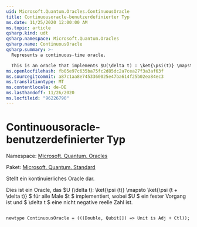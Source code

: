 ```yaml
---
uid: Microsoft.Quantum.Oracles.ContinuousOracle
title: Continuousoracle-benutzerdefinierter Typ
ms.date: 11/25/2020 12:00:00 AM
ms.topic: article
qsharp.kind: udt
qsharp.namespace: Microsoft.Quantum.Oracles
qsharp.name: ContinuousOracle
qsharp.summary: >-
  Represents a continuous-time oracle.

  This is an oracle that implements $U(\delta t) : \ket{\psi(t)} \mapsto \ket{\psi(t + \delta t)}$ for all times $t$, where $U$ is a fixed operation, and where $\delta t$ is a non-negative real number.
ms.openlocfilehash: fb05e97c635ba75fc2d85dc2a7cea27f3a3af63f
ms.sourcegitcommit: a87c1aa8e7453360025e47ba614f25b02ea84ec3
ms.translationtype: MT
ms.contentlocale: de-DE
ms.lasthandoff: 11/26/2020
ms.locfileid: "96226790"
---
```

# <a name="continuousoracle-user-defined-type"></a>Continuousoracle-benutzerdefinierter Typ

Namespace: [Microsoft. Quantum. Oracles](xref:Microsoft.Quantum.Oracles)

Paket: [Microsoft. Quantum. Standard](https://nuget.org/packages/Microsoft.Quantum.Standard)


Stellt ein kontinuierliches Oracle dar.

Dies ist ein Oracle, das $U (\delta t): \ket{\psi (t)} \mapsto \ket{\psi (t + \delta t)} $ für alle Male $t $ implementiert, wobei $U $ ein fester Vorgang ist und $ \delta t $ eine nicht negative reelle Zahl ist.

```qsharp

newtype ContinuousOracle = (((Double, Qubit[]) => Unit is Adj + Ctl));
```


